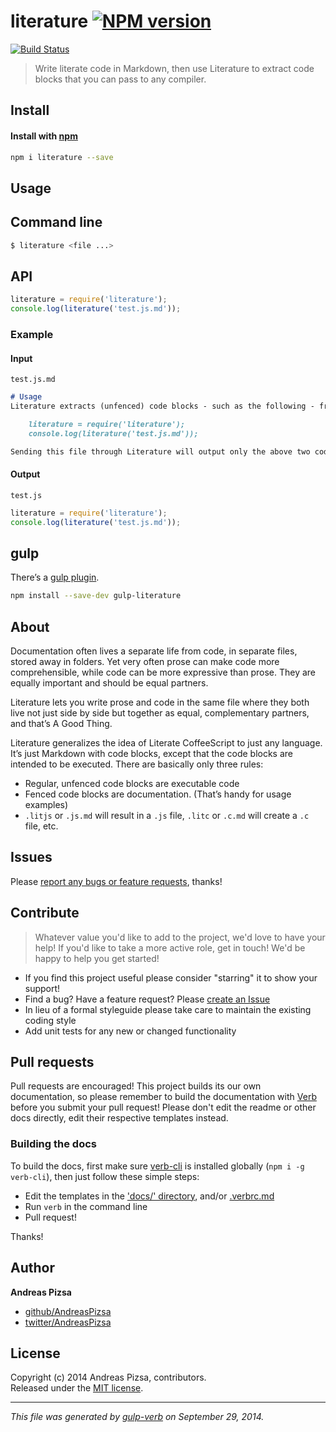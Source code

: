 # literature [![NPM version](https://badge.fury.io/js/literature.svg)](http://badge.fury.io/js/literature)
  [![Build Status](https://travis-ci.org/AndreasPizsa/literature.svg)](https://travis-ci.org/AndreasPizsa/literature) 

> Write literate code in Markdown, then use Literature to extract code blocks that you can pass to any compiler.

## Install
#### Install with [npm](npmjs.org)

```bash
npm i literature --save
```

## Usage
## Command line

```bash
$ literature <file ...>
```


## API

```javascript
literature = require('literature');
console.log(literature('test.js.md'));
```

### Example
#### Input
 `test.js.md`

```markdown
# Usage
Literature extracts (unfenced) code blocks - such as the following - from Markdown files:

    literature = require('literature');
    console.log(literature('test.js.md'));

Sending this file through Literature will output only the above two code lines.
```

#### Output
`test.js`
```javascript
literature = require('literature');
console.log(literature('test.js.md'));
```


## gulp

There’s a [gulp plugin](http://github.com/AndreasPizsa/gulp-literature).

```bash
npm install --save-dev gulp-literature
```


## About
Documentation often lives a separate life from code, in separate files, stored away in folders. Yet very often prose can make code more comprehensible, while code can be more expressive than prose. They are equally important and should be equal partners.

Literature lets you write prose and code in the same file where they both live not just side by side but together as equal, complementary partners, and that’s A Good Thing.

Literature generalizes the idea of Literate CoffeeScript to just any language. It’s just Markdown with code blocks, except that the code blocks are intended to be executed. There are basically only three rules:

* Regular, unfenced code blocks are executable code
* Fenced code blocks are documentation. (That’s handy for usage examples)
* `.litjs` or `.js.md` will result in a `.js` file, `.litc` or `.c.md` will create a `.c` file, etc.


## Issues
Please [report any bugs or feature requests](https://github.com/AndreasPizsa/literature/issues/new), thanks!

## Contribute

> Whatever value you'd like to add to the project, we'd love to have your help! If you'd like to take a more active role, get in touch! We'd be happy to help you get started!

* If you find this project useful please consider "starring" it to show your support!
* Find a bug? Have a feature request? Please [create an Issue](https://github.com/AndreasPizsa/literature/issues)
* In lieu of a formal styleguide please take care to maintain the existing coding style
* Add unit tests for any new or changed functionality

## Pull requests

Pull requests are encouraged! This project builds its our own documentation, so please remember to build the documentation with [Verb](https://github.com/assemble/verb) before you submit your pull request! Please don't edit the readme or other docs directly, edit their respective templates instead.

### Building the docs

To build the docs, first make sure [verb-cli](https://github.com/assemble/verb-cli) is installed globally (`npm i -g verb-cli`), then just follow these simple steps:

* Edit the templates in the ['docs/' directory](./docs), and/or [.verbrc.md](./.verbrc.md)
* Run `verb` in the command line
* Pull request!

Thanks!

## Author

**Andreas Pizsa**
 
+ [github/AndreasPizsa](https://github.com/AndreasPizsa)
+ [twitter/AndreasPizsa](http://twitter.com/AndreasPizsa) 


## License
Copyright (c) 2014 Andreas Pizsa, contributors.  
Released under the [MIT license](LICENSE-MIT).


***

_This file was generated by [gulp-verb](https://github.com/assemble/gulp-verb) on September 29, 2014._
